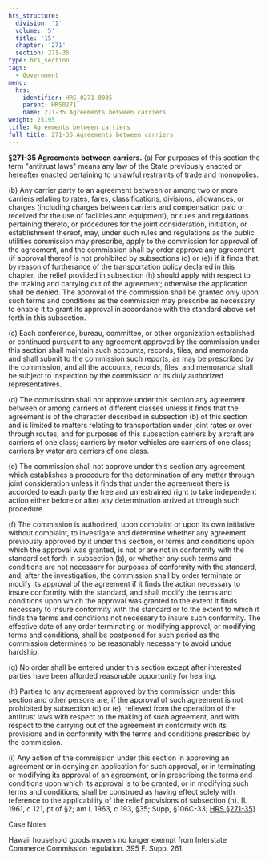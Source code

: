 ```yaml
---
hrs_structure:
  division: '1'
  volume: '5'
  title: '15'
  chapter: '271'
  section: 271-35
type: hrs_section
tags:
  - Government
menu:
  hrs:
    identifier: HRS_0271-0035
    parent: HRS0271
    name: 271-35 Agreements between carriers
weight: 25195
title: Agreements between carriers
full_title: 271-35 Agreements between carriers
---
```

**§271-35 Agreements between carriers.** (a) For purposes of this section the term "antitrust laws" means any law of the State previously enacted or hereafter enacted pertaining to unlawful restraints of trade and monopolies.

(b) Any carrier party to an agreement between or among two or more carriers relating to rates, fares, classifications, divisions, allowances, or charges (including charges between carriers and compensation paid or received for the use of facilities and equipment), or rules and regulations pertaining thereto, or procedures for the joint consideration, initiation, or establishment thereof, may, under such rules and regulations as the public utilities commission may prescribe, apply to the commission for approval of the agreement, and the commission shall by order approve any agreement (if approval thereof is not prohibited by subsections (d) or (e)) if it finds that, by reason of furtherance of the transportation policy declared in this chapter, the relief provided in subsection (h) should apply with respect to the making and carrying out of the agreement; otherwise the application shall be denied. The approval of the commission shall be granted only upon such terms and conditions as the commission may prescribe as necessary to enable it to grant its approval in accordance with the standard above set forth in this subsection.

(c) Each conference, bureau, committee, or other organization established or continued pursuant to any agreement approved by the commission under this section shall maintain such accounts, records, files, and memoranda and shall submit to the commission such reports, as may be prescribed by the commission, and all the accounts, records, files, and memoranda shall be subject to inspection by the commission or its duly authorized representatives.

(d) The commission shall not approve under this section any agreement between or among carriers of different classes unless it finds that the agreement is of the character described in subsection (b) of this section and is limited to matters relating to transportation under joint rates or over through routes; and for purposes of this subsection carriers by aircraft are carriers of one class; carriers by motor vehicles are carriers of one class; carriers by water are carriers of one class.

(e) The commission shall not approve under this section any agreement which establishes a procedure for the determination of any matter through joint consideration unless it finds that under the agreement there is accorded to each party the free and unrestrained right to take independent action either before or after any determination arrived at through such procedure.

(f) The commission is authorized, upon complaint or upon its own initiative without complaint, to investigate and determine whether any agreement previously approved by it under this section, or terms and conditions upon which the approval was granted, is not or are not in conformity with the standard set forth in subsection (b), or whether any such terms and conditions are not necessary for purposes of conformity with the standard, and, after the investigation, the commission shall by order terminate or modify its approval of the agreement if it finds the action necessary to insure conformity with the standard, and shall modify the terms and conditions upon which the approval was granted to the extent it finds necessary to insure conformity with the standard or to the extent to which it finds the terms and conditions not necessary to insure such conformity. The effective date of any order terminating or modifying approval, or modifying terms and conditions, shall be postponed for such period as the commission determines to be reasonably necessary to avoid undue hardship.

(g) No order shall be entered under this section except after interested parties have been afforded reasonable opportunity for hearing.

(h) Parties to any agreement approved by the commission under this section and other persons are, if the approval of such agreement is not prohibited by subsection (d) or (e), relieved from the operation of the antitrust laws with respect to the making of such agreement, and with respect to the carrying out of the agreement in conformity with its provisions and in conformity with the terms and conditions prescribed by the commission.

(i) Any action of the commission under this section in approving an agreement or in denying an application for such approval, or in terminating or modifying its approval of an agreement, or in prescribing the terms and conditions upon which its approval is to be granted, or in modifying such terms and conditions, shall be construed as having effect solely with reference to the applicability of the relief provisions of subsection (h). [L 1961, c 121, pt of §2; am L 1963, c 193, §35; Supp, §106C-33; [HRS §271-35](/title-15/chapter-271/section-271-35/)]

Case Notes

Hawaii household goods movers no longer exempt from Interstate Commerce Commission regulation. 395 F. Supp. 261.